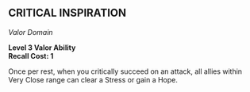 ## CRITICAL INSPIRATION  
_Valor Domain_  

**Level 3 Valor Ability**  
**Recall Cost: 1**  

Once per rest, when you critically succeed on an attack, all allies within Very Close range can clear a Stress or gain a Hope.  
